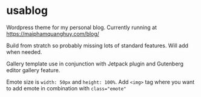 # usablog
Wordpress theme for my personal blog. Currently running at https://maiphamquanghuy.com/blog/

Build from stratch so probably missing lots of standard features. Will add when needed.

Gallery template use in conjunction with Jetpack plugin and Gutenberg editor gallery feature. 

Emote size is `width: 50px` and `height: 100%`. Add `<img>` tag where you want to add emote in combination with `class="emote"`
